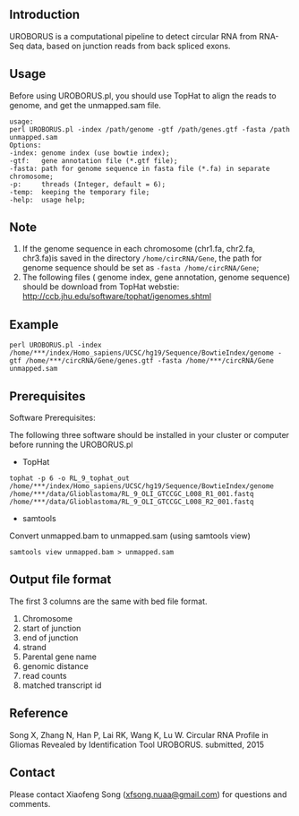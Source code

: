 ## Introduction

UROBORUS is a computational pipeline to detect circular RNA from RNA-Seq data, based on junction reads from back spliced exons.

## Usage

Before using UROBORUS.pl, you should use TopHat to align the reads to genome, and get the unmapped.sam file.

```
usage:
perl UROBORUS.pl -index /path/genome -gtf /path/genes.gtf -fasta /path unmapped.sam
Options:
-index: genome index (use bowtie index);
-gtf:   gene annotation file (*.gtf file);
-fasta: path for genome sequence in fasta file (*.fa) in separate chromosome;
-p:     threads (Integer, default = 6);
-temp:  keeping the temporary file;
-help:  usage help;
```

## Note

1. If the genome sequence in each chromosome (chr1.fa, chr2.fa, chr3.fa)is saved in the directory `/home/circRNA/Gene`, the path for genome sequence should be set as `-fasta /home/circRNA/Gene`;
2. The following files ( genome index, gene annotation, genome sequence) should be download from TopHat webstie: http://ccb.jhu.edu/software/tophat/igenomes.shtml


## Example

```
perl UROBORUS.pl -index /home/***/index/Homo_sapiens/UCSC/hg19/Sequence/BowtieIndex/genome -gtf /home/***/circRNA/Gene/genes.gtf -fasta /home/***/circRNA/Gene unmapped.sam
```

## Prerequisites

Software Prerequisites:

The following three software should be installed in your cluster or computer before running the UROBORUS.pl

* TopHat

```
tophat -p 6 -o RL_9_tophat_out /home/***/index/Homo_sapiens/UCSC/hg19/Sequence/BowtieIndex/genome
/home/***/data/Glioblastoma/RL_9_OLI_GTCCGC_L008_R1_001.fastq /home/***/data/Glioblastoma/RL_9_OLI_GTCCGC_L008_R2_001.fastq
```

* samtools

Convert unmapped.bam to unmapped.sam (using samtools view)

```
samtools view unmapped.bam > unmapped.sam
```

## Output file format

The first 3 columns are the same with bed file format.

1. Chromosome
2. start of junction
3. end of junction
4. strand
5. Parental gene name
6. genomic distance
7. read counts
8. matched transcript id

## Reference

Song X, Zhang N, Han P, Lai RK, Wang K, Lu W. Circular RNA Profile in Gliomas Revealed by Identification Tool UROBORUS. submitted, 2015

## Contact

Please contact Xiaofeng Song (xfsong.nuaa@gmail.com) for questions and comments.
